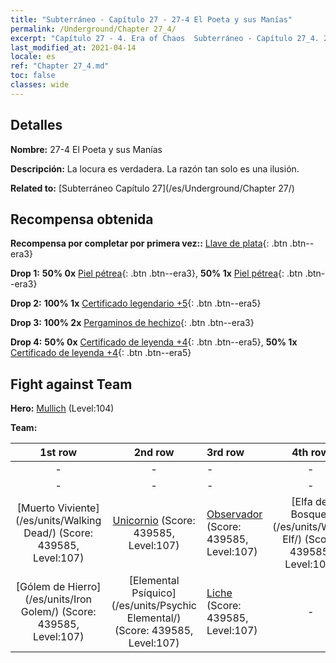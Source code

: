 ```yaml
---
title: "Subterráneo - Capítulo 27 - 27-4 El Poeta y sus Manías"
permalink: /Underground/Chapter 27_4/
excerpt: "Capítulo 27 - 4. Era of Chaos  Subterráneo - Capítulo 27_4. 27-4 El Poeta y sus Manías"
last_modified_at: 2021-04-14
locale: es
ref: "Chapter 27_4.md"
toc: false
classes: wide
---
```


## Detalles

 **Nombre:** 27-4 El Poeta y sus Manías

 **Descripción:** La locura es verdadera. La razón tan solo es una ilusión.

 **Related to:** [Subterráneo Capítulo 27](/es/Underground/Chapter 27/)

## Recompensa obtenida

 **Recompensa por completar por primera vez::** [Llave de plata](/es/Items/con_693/){: .btn .btn--era3}

 **Drop 1:** **50% 0x** [Piel pétrea](/es/Items/her_452/){: .btn .btn--era3}, **50% 1x** [Piel pétrea](/es/Items/her_452/){: .btn .btn--era3}

 **Drop 2:** **100% 1x** [Certificado legendario +5](/es/Items/mat_102/){: .btn .btn--era5}

 **Drop 3:** **100% 2x** [Pergaminos de hechizo](/es/Items/con_694/){: .btn .btn--era3}

 **Drop 4:** **50% 0x** [Certificado de leyenda +4](/es/Items/mat_95/){: .btn .btn--era5}, **50% 1x** [Certificado de leyenda +4](/es/Items/mat_95/){: .btn .btn--era5}


## Fight against Team
 **Hero:** [Mullich](/es/heroes/Mullich/) (Level:104)

 **Team:**


  | 1st row | 2nd row | 3rd row | 4th row |
  |:----:|:----:|:----|:----:|
  | - | - | - | - |
  | - | - | - | - |
  | [Muerto Viviente](/es/units/Walking Dead/) (Score: 439585, Level:107)  | [Unicornio](/es/units/Unicorn/) (Score: 439585, Level:107)  | [Observador](/es/units/Beholder/) (Score: 439585, Level:107)  | [Elfa del Bosque](/es/units/Wood Elf/) (Score: 439585, Level:107)  |
  | [Gólem de Hierro](/es/units/Iron Golem/) (Score: 439585, Level:107)  | [Elemental Psíquico](/es/units/Psychic Elemental/) (Score: 439585, Level:107)  | [Liche](/es/units/Lich/) (Score: 439585, Level:107)  | - |


